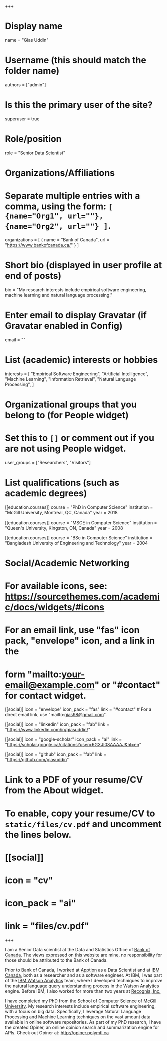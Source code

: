 +++
# Display name
name = "Gias Uddin"

# Username (this should match the folder name)
authors = ["admin"]

# Is this the primary user of the site?
superuser = true

# Role/position
role = "Senior Data Scientist"

# Organizations/Affiliations
#   Separate multiple entries with a comma, using the form: `[ {name="Org1", url=""}, {name="Org2", url=""} ]`.
organizations = [ { name = "Bank of Canada", url = "https://www.bankofcanada.ca/" } ]

# Short bio (displayed in user profile at end of posts)
bio = "My research interests include empirical software engineering, machine learning and natural language processing."

# Enter email to display Gravatar (if Gravatar enabled in Config)
email = ""

# List (academic) interests or hobbies
interests = [
  "Empirical Software Engineering",
  "Artificial Intelligence",
  "Machine Learning",
  "Information Retrieval",
  "Natural Language Processing",
]

# Organizational groups that you belong to (for People widget)
#   Set this to `[]` or comment out if you are not using People widget.
user_groups = ["Researchers", "Visitors"]

# List qualifications (such as academic degrees)
[[education.courses]]
  course = "PhD in Computer Science"
  institution = "McGill University, Montreal, QC, Canada"
  year = 2018 

[[education.courses]]
  course = "MSCE in Computer Science"
  institution = "Queen's University, Kingston, ON, Canada"
  year = 2008

[[education.courses]]
  course = "BSc in Computer Science"
  institution = "Bangladesh University of Engineering and Technology"
  year = 2004

# Social/Academic Networking
# For available icons, see: https://sourcethemes.com/academic/docs/widgets/#icons
#   For an email link, use "fas" icon pack, "envelope" icon, and a link in the
#   form "mailto:your-email@example.com" or "#contact" for contact widget.

[[social]]
  icon = "envelope"
  icon_pack = "fas"
  link = "#contact"  # For a direct email link, use "mailto:gias98@gmail.com".

[[social]]
  icon = "linkedin"
  icon_pack = "fab"
  link = "https://www.linkedin.com/in/giasuddin/"

[[social]]
  icon = "google-scholar"
  icon_pack = "ai"
  link = "https://scholar.google.ca/citations?user=6GXJI08AAAAJ&hl=en"

[[social]]
  icon = "github"
  icon_pack = "fab"
  link = "https://github.com/giasuddin"

# Link to a PDF of your resume/CV from the About widget.
# To enable, copy your resume/CV to `static/files/cv.pdf` and uncomment the lines below.
# [[social]]
#   icon = "cv"
#   icon_pack = "ai"
#   link = "files/cv.pdf"

+++

I am a Senior Data scientist at the Data and Statistics Office of [Bank of Canada](https://www.bankofcanada.ca/). The views expressed on this website are mine, no responsibility for those should be attributed to the Bank of Canada.

Prior to Bank of Canada, I worked at [Apption](http://www.apption.com/) as a Data Scientist and at [IBM Canada](https://www.ibm.com/ca-en/), both as a researcher and as a software engineer. At IBM, I was part of the [IBM Watson Analytics](https://www.ibm.com/watson-analytics) team, where I developed techniques to improve the natural language query understanding process in the Watson Analytics engine. Before IBM, I also worked for more than two years at [Recognia, Inc.](https://www.recognia.com/)

I have completed my PhD from the School of Computer Science of [McGill University](https://www.mcgill.ca/). My research interests include empirical software engineering, with a focus on big data. Specifically, I leverage Natural Language Processing and Machine Learning techniques on the vast amount data available in online software repositories. As part of my PhD research, I have the created Opiner, an online opinion search and summarization engine for APIs. Check out Opiner at: http://opiner.polymtl.ca
